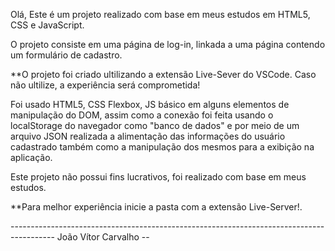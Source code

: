Olá,
Este é um projeto realizado com base em meus estudos em HTML5, CSS e JavaScript. 

O projeto consiste em uma página de log-in, linkada a uma página contendo um formulário de cadastro.

**O projeto foi criado ultilizando a extensão Live-Sever do VSCode. Caso não ultilize, a experiência será comprometida!

Foi usado HTML5, CSS Flexbox, JS básico em alguns elementos de manipulação do DOM, assim como a conexão foi feita usando o localStorage
 do navegador como "banco de dados" e por meio de um arquivo JSON realizada a alimentação das informações do usuário cadastrado também 
 como a manipulação dos mesmos para a exibição na aplicação.

 Este projeto não possui fins lucrativos, foi realizado com base em meus estudos.

 **Para melhor experiência inicie a pasta com a extensão Live-Server!.

 ----------------------------------------------------------------------------------------- João Vítor Carvalho --

